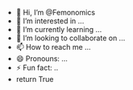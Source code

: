 - 👋 Hi, I’m @Femonomics
- 👀 I’m interested in ...
- 🌱 I’m currently learning ...
- 💞️ I’m looking to collaborate on ...
- 📫 How to reach me ...
- 😄 Pronouns: ...
- ⚡ Fun fact: ..
- return True
<!---
Femonomics/Femonomics is a ✨ special ✨ repository because its `README.md` (this file) appears on your GitHub profile.
You can click the Preview link to take a look at your changes.
--->
